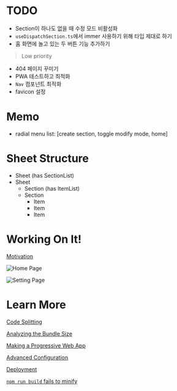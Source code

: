 # TODO

- Section이 하나도 없을 때 수정 모드 비활성화
- `useDispatchSection.ts`에서 immer 사용하기 위해 타입 제대로 하기
- 홈 화면에 놀고 있는 두 버튼 기능 추가하기

> Low priority

- 404 페이지 꾸미기
- PWA 테스트하고 최적화
- `Nav` 컴포넌트 최적화
- favicon 설정

# Memo

- radial menu list: [create section, toggle modify mode, home]

# Sheet Structure

- Sheet (has SectionList)
- Sheet
  - Section (has ItemList)
  - Section
    - Item
    - Item
    - Item

# Working On It!

[Motivation](https://youtu.be/PtVOesopqD4?t=1547)

![Home Page](https://user-images.githubusercontent.com/61522272/111319361-416a1b80-86a9-11eb-8873-78bb420119cf.png)

![Setting Page](https://user-images.githubusercontent.com/61522272/111319398-4af38380-86a9-11eb-8bf3-5f83882118fe.png)

# Learn More

[Code Splitting](https://facebook.github.io/create-react-app/docs/code-splitting)

[Analyzing the Bundle Size](https://facebook.github.io/create-react-app/docs/analyzing-the-bundle-size)

[Making a Progressive Web App](https://facebook.github.io/create-react-app/docs/making-a-progressive-web-app)

[Advanced Configuration](https://facebook.github.io/create-react-app/docs/advanced-configuration)

[Deployment](https://facebook.github.io/create-react-app/docs/deployment)

[`npm run build` fails to minify](https://facebook.github.io/create-react-app/docs/troubleshooting#npm-run-build-fails-to-minify)
